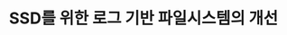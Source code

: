 ---
layout: publication-single
title: SSD를 위한 로그 기반 파일시스템의 개선
name: 한국정보처리학회 춘계학술발표대회
first-author: 기안호
co-authors: 박성민, 강수용
during: 2010.04.01
location: 
impactfactor: 
doi: 
note: 
categories: 
 - Flash Memory and Non-Volatile RAM
tag: 
 - Domestic Conference
---